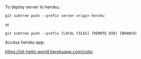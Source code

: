 To deploy server to heroku:

`git subtree push --prefix server origin heroku`

or

`git subtree push --prefix [LOCAL FILES] [REMOTE DIR] [BRANCH]`

Access heroku app:

https://iot-hello-world.herokuapp.com/color
